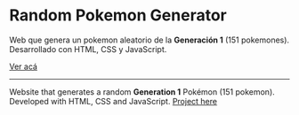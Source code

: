# Random Pokemon Generator
Web que genera un pokemon aleatorio de la **Generación 1** (151 pokemones). Desarrollado con HTML, CSS y JavaScript.

[Ver acá](https://alejandroszg.github.io/randompokemon/)

  ----
Website that generates a random **Generation 1** Pokémon (151 pokemon). Developed with HTML, CSS and JavaScript.
[Project here](https://alejandroszg.github.io/randompokemon/)